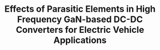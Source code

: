 ---
title: Effects of Parasitic Elements in High Frequency GaN-based DC-DC Converters for Electric Vehicle Applications

# Optional external URL for project (replaces project detail page).
external_link: https://ieeexplore.ieee.org/document/10466196

image:
  caption: Photo by rawpixel on Unsplash
  focal_point: Smart

---